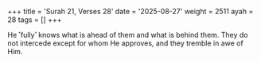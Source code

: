 +++
title = 'Surah 21, Verses 28'
date = '2025-08-27'
weight = 2511
ayah = 28
tags = []
+++

He ˹fully˺ knows what is ahead of them and what is behind them. They do not intercede except for whom He approves, and they tremble in awe of Him.